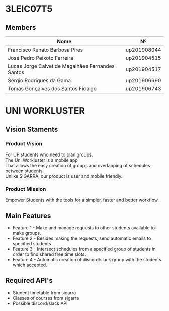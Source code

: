 # 3LEIC07T5

## Members

| Nome  | Nº    | 
|-----|------|
| Francisco Renato Barbosa Pires  | up201908044 |
| José Pedro Peixoto Ferreira  | up201904515 | 
| Lucas Jorge Calvet de Magalhães Fernandes Santos  | up201904517 | 
| Sérgio Rodrigues da Gama  | up201906690 | 
| Tomás Gonçalves dos Santos Fidalgo | up201906743 |

# UNI WORKLUSTER

## Vision Staments

### Product Vision

For UP students who need to plan groups,  
The Uni Workluster is a mobile app  
That allows the easy creation of groups and overlapping of schedules between students.  
Unlike SIGARRA, our product is user and mobile friendly.  

### Product Mission

Empower Students with the tools for a simpler, faster and better workflow.

## Main Features

 - Feature 1 - Make and manage requests to other students available to make groups.
 - Feature 2 - Besides making the requests, send automatic emails to specified students
 - Feature 3 - Intersect schedules from a specified group of students in order to find shared free time slots. 
 - Feature 4 - Automatic creation of discord/slack group with the students which accepted.

## Required API's

- Student timetable from sigarra
- Classes of courses from sigarra
- Possible discord/slack API
